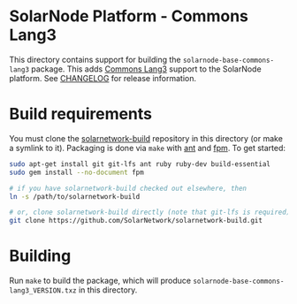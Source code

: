 # SolarNode Platform - Commons Lang3

This directory contains support for building the `solarnode-base-commons-lang3` package. This adds
[Commons Lang3][lang3] support to the SolarNode platform. See [CHANGELOG](./CHANGELOG.md) for
release information.

# Build requirements

You must clone the [solarnetwork-build][sn-build] repository in this directory (or make a symlink
to it). Packaging is done via `make` with [ant][ant] and [fpm][fpm]. To get started:

```sh
sudo apt-get install git git-lfs ant ruby ruby-dev build-essential
sudo gem install --no-document fpm

# if you have solarnetwork-build checked out elsewhere, then
ln -s /path/to/solarnetwork-build

# or, clone solarnetwork-build directly (note that git-lfs is required)
git clone https://github.com/SolarNetwork/solarnetwork-build.git
```

# Building

Run `make` to build the package, which will produce `solarnode-base-commons-lang3_VERSION.txz` in
this directory.

[ant]: https://ant.apache.org/
[fpm]: https://github.com/jordansissel/fpm
[lang3]: https://commons.apache.org/proper/commons-lang/
[sn-build]: https://github.com/SolarNetwork/solarnetwork-build/
